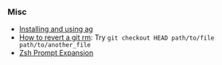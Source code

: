 ### Misc

* [Installing and using ag](http://conqueringthecommandline.com/book/ack_ag#code-ag-dotrb-changelog)
* [How to revert a git rm](http://stackoverflow.com/questions/2125710/how-to-revert-a-git-rm-r): Try `git checkout HEAD path/to/file path/to/another_file`
* [Zsh Prompt Expansion](http://zsh.sourceforge.net/Doc/Release/Prompt-Expansion.html)

